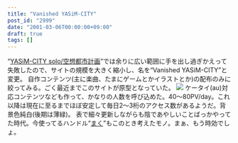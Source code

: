 ```yaml
---
title: "Vanished YASiM-CITY"
post_id: "2999"
date: "2001-03-06T00:00:00+09:00"
draft: true
tags: []
---
```



“[YASiM-CITY solo/空想都市計画](/kuto)”では余りに広い範囲に手を出し過ぎかえって失敗したので、サイトの規模を大きく縮小し、名を“Vanished YASiM-CITY”と変更。 自作コンテンツ(主に楽曲、たまにゲームとかイラストとか)の配布のみに絞ってみる。ごく最近までこのサイトが原型となっていた。  ![](https://danmaq.com/wp-content/uploads/1999/09/vy.png) ケータイ(au)対応コンテンツなども作って、かなりの人数を呼び込めた。40～80PV/day。これ以降は現在に至るまでほぼ安定して毎日2～3桁のアクセス数があるようだ。背景色純白(後期は薄緑)。 表で細々更新しながらも陰であやしいことばっかやってた時代。今使ってるハンドル“[まく](/danmaq)”もこのとき考えたモノ。まぁ、もう時効でしょ。
